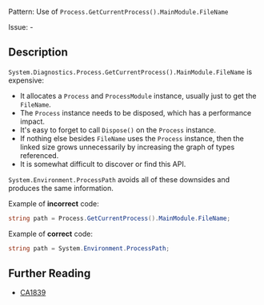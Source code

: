 Pattern: Use of `Process.GetCurrentProcess().MainModule.FileName`

Issue: -

## Description

`System.Diagnostics.Process.GetCurrentProcess().MainModule.FileName` is expensive:

- It allocates a `Process` and `ProcessModule` instance, usually just to get the `FileName`.
- The `Process` instance needs to be disposed, which has a performance impact.
- It's easy to forget to call `Dispose()` on the `Process` instance.
- If nothing else besides `FileName` uses the `Process` instance, then the linked size grows unnecessarily by increasing the graph of types referenced.
- It is somewhat difficult to discover or find this API.

`System.Environment.ProcessPath` avoids all of these downsides and produces the same information.

Example of **incorrect** code:

```cs
string path = Process.GetCurrentProcess().MainModule.FileName;
```

Example of **correct** code:

```cs
string path = System.Environment.ProcessPath;
```

## Further Reading

* [CA1839](https://learn.microsoft.com/en-us/dotnet/fundamentals/code-analysis/quality-rules/ca1839)
